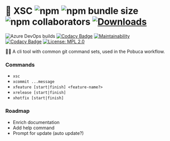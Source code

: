 # 🌵 XSC ![npm](https://img.shields.io/npm/v/@pobuca/xsc) ![npm bundle size](https://img.shields.io/bundlephobia/minzip/@pobuca/xsc) ![npm collaborators](https://img.shields.io/npm/collaborators/@pobuca/xsc) [![Downloads](https://img.shields.io/npm/dw/@pobuca/xsc)](https://www.npmjs.com/package/@pobuca/xsc)
![Azure DevOps builds](https://img.shields.io/azure-devops/build/siebendev/pobuca%20connect/141)
[![Codacy Badge](https://img.shields.io/codacy/grade/9ffa7850a79d411a99467c64efeaf5ef)](https://www.codacy.com/manual/Pobuca/xsc?utm_source=github.com&amp;utm_medium=referral&amp;utm_content=pobuca/xsc&amp;utm_campaign=Badge_Grade)
[![Maintainability](https://img.shields.io/codeclimate/maintainability-percentage/pobuca/xsc)](https://codeclimate.com/github/pobuca/xsc/maintainability)
[![Codacy Badge](https://img.shields.io/codacy/coverage/9ffa7850a79d411a99467c64efeaf5ef/master)](https://www.codacy.com/manual/Pobuca/xsc?utm_source=github.com&utm_medium=referral&utm_content=pobuca/xsc&utm_campaign=Badge_Coverage)
[![License: MPL 2.0](https://img.shields.io/badge/License-MPL%202.0-brightgreen.svg)](https://opensource.org/licenses/MPL-2.0)

👩‍💻 A cli tool with common git command sets, used in the Pobuca workflow.

### Commands
- `xsc`
- `xcommit ...message`
- `xfeature [start|finish] <feature-name?>`
- `xrelease [start|finish]`
- `xhotfix [start|finish]`

### Roadmap
- Enrich documentation
- Add help command
- Prompt for update (auto update?)